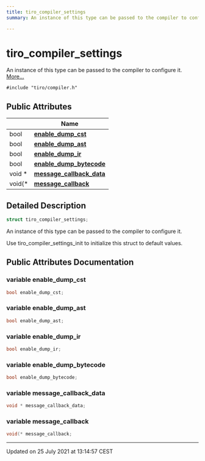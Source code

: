 ```yaml
---
title: tiro_compiler_settings
summary: An instance of this type can be passed to the compiler to configure it. 

---
```


# tiro_compiler_settings



An instance of this type can be passed to the compiler to configure it.  [More...](#detailed-description)


`#include "tiro/compiler.h"`

## Public Attributes

|                | Name           |
| -------------- | -------------- |
| bool | **[enable_dump_cst](/docs/api/classes/structtiro__compiler__settings#variable-enable_dump_cst)**  |
| bool | **[enable_dump_ast](/docs/api/classes/structtiro__compiler__settings#variable-enable_dump_ast)**  |
| bool | **[enable_dump_ir](/docs/api/classes/structtiro__compiler__settings#variable-enable_dump_ir)**  |
| bool | **[enable_dump_bytecode](/docs/api/classes/structtiro__compiler__settings#variable-enable_dump_bytecode)**  |
| void * | **[message_callback_data](/docs/api/classes/structtiro__compiler__settings#variable-message_callback_data)**  |
| void(* | **[message_callback](/docs/api/classes/structtiro__compiler__settings#variable-message_callback)**  |

## Detailed Description

```cpp
struct tiro_compiler_settings;
```

An instance of this type can be passed to the compiler to configure it. 

Use tiro_compiler_settings_init to initialize this struct to default values. 

## Public Attributes Documentation

### variable enable_dump_cst

```cpp
bool enable_dump_cst;
```


### variable enable_dump_ast

```cpp
bool enable_dump_ast;
```


### variable enable_dump_ir

```cpp
bool enable_dump_ir;
```


### variable enable_dump_bytecode

```cpp
bool enable_dump_bytecode;
```


### variable message_callback_data

```cpp
void * message_callback_data;
```


### variable message_callback

```cpp
void(* message_callback;
```


-------------------------------

Updated on 25 July 2021 at 13:14:57 CEST